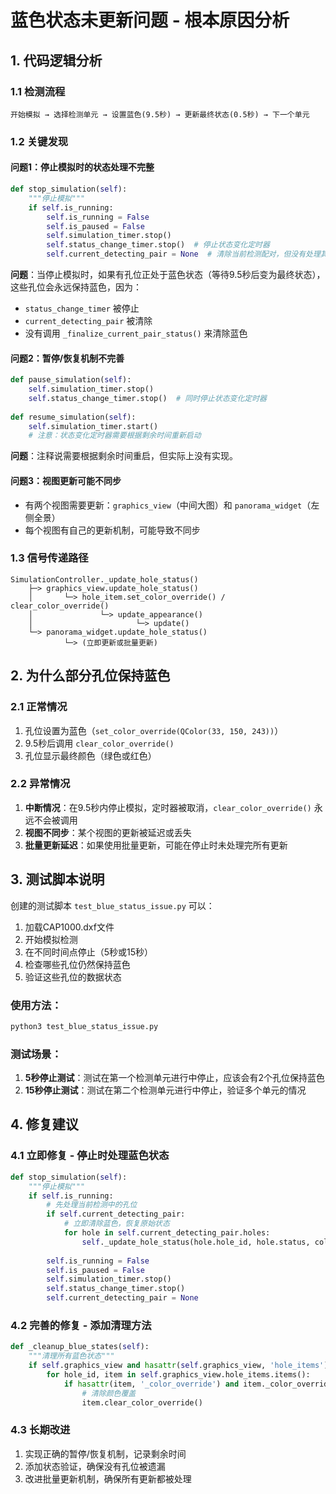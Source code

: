 # 蓝色状态未更新问题 - 根本原因分析

## 1. 代码逻辑分析

### 1.1 检测流程
```
开始模拟 → 选择检测单元 → 设置蓝色(9.5秒) → 更新最终状态(0.5秒) → 下一个单元
```

### 1.2 关键发现

#### 问题1：停止模拟时的状态处理不完整
```python
def stop_simulation(self):
    """停止模拟"""
    if self.is_running:
        self.is_running = False
        self.is_paused = False
        self.simulation_timer.stop()
        self.status_change_timer.stop()  # 停止状态变化定时器
        self.current_detecting_pair = None  # 清除当前检测配对，但没有处理其最终状态！
```

**问题**：当停止模拟时，如果有孔位正处于蓝色状态（等待9.5秒后变为最终状态），这些孔位会永远保持蓝色，因为：
- `status_change_timer` 被停止
- `current_detecting_pair` 被清除
- 没有调用 `_finalize_current_pair_status()` 来清除蓝色

#### 问题2：暂停/恢复机制不完善
```python
def pause_simulation(self):
    self.simulation_timer.stop()
    self.status_change_timer.stop()  # 同时停止状态变化定时器
    
def resume_simulation(self):
    self.simulation_timer.start()
    # 注意：状态变化定时器需要根据剩余时间重新启动
```

**问题**：注释说需要根据剩余时间重启，但实际上没有实现。

#### 问题3：视图更新可能不同步
- 有两个视图需要更新：`graphics_view`（中间大图）和 `panorama_widget`（左侧全景）
- 每个视图有自己的更新机制，可能导致不同步

### 1.3 信号传递路径
```
SimulationController._update_hole_status()
    ├─> graphics_view.update_hole_status()
    │       └─> hole_item.set_color_override() / clear_color_override()
    │               └─> update_appearance()
    │                       └─> update()
    └─> panorama_widget.update_hole_status()
            └─> (立即更新或批量更新)
```

## 2. 为什么部分孔位保持蓝色

### 2.1 正常情况
1. 孔位设置为蓝色（`set_color_override(QColor(33, 150, 243))`）
2. 9.5秒后调用 `clear_color_override()`
3. 孔位显示最终颜色（绿色或红色）

### 2.2 异常情况
1. **中断情况**：在9.5秒内停止模拟，定时器被取消，`clear_color_override()` 永远不会被调用
2. **视图不同步**：某个视图的更新被延迟或丢失
3. **批量更新延迟**：如果使用批量更新，可能在停止时未处理完所有更新

## 3. 测试脚本说明

创建的测试脚本 `test_blue_status_issue.py` 可以：
1. 加载CAP1000.dxf文件
2. 开始模拟检测
3. 在不同时间点停止（5秒或15秒）
4. 检查哪些孔位仍然保持蓝色
5. 验证这些孔位的数据状态

### 使用方法：
```bash
python3 test_blue_status_issue.py
```

### 测试场景：
1. **5秒停止测试**：测试在第一个检测单元进行中停止，应该会有2个孔位保持蓝色
2. **15秒停止测试**：测试在第二个检测单元进行中停止，验证多个单元的情况

## 4. 修复建议

### 4.1 立即修复 - 停止时处理蓝色状态
```python
def stop_simulation(self):
    """停止模拟"""
    if self.is_running:
        # 先处理当前检测中的孔位
        if self.current_detecting_pair:
            # 立即清除蓝色，恢复原始状态
            for hole in self.current_detecting_pair.holes:
                self._update_hole_status(hole.hole_id, hole.status, color_override=None)
        
        self.is_running = False
        self.is_paused = False
        self.simulation_timer.stop()
        self.status_change_timer.stop()
        self.current_detecting_pair = None
```

### 4.2 完善的修复 - 添加清理方法
```python
def _cleanup_blue_states(self):
    """清理所有蓝色状态"""
    if self.graphics_view and hasattr(self.graphics_view, 'hole_items'):
        for hole_id, item in self.graphics_view.hole_items.items():
            if hasattr(item, '_color_override') and item._color_override:
                # 清除颜色覆盖
                item.clear_color_override()
```

### 4.3 长期改进
1. 实现正确的暂停/恢复机制，记录剩余时间
2. 添加状态验证，确保没有孔位被遗漏
3. 改进批量更新机制，确保所有更新都被处理